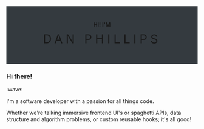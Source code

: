 <div style="padding: 20px; background: #343A3F; display: flex; flex-direction: column; align-items: center; justify-content: center;">
<h3 style="font-size: .9rem; font-weight: 700">HI! I'M</h3>
<h2 style="margin-top:-5px; font-size: 2rem; font-weight: 400;letter-spacing: .5rem;">DAN PHILLIPS</h2>
</div>
 
<div style="margin: 20px 0;">
<h3>Hi there!</h3>:wave:
<p>I'm a software developer with a passion for all things code. </p>
<p>Whether we're talking immersive frontend UI's or spaghetti APIs, data structure and algorithm problems, or custom reusable hooks; it's all good! </p>
</div>
